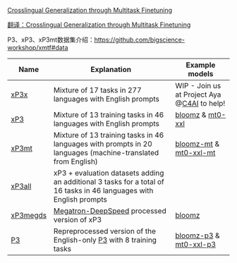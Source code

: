 

[Crosslingual Generalization through Multitask Finetuning](https://arxiv.org/pdf/2211.01786.pdf)

[翻译：Crosslingual Generalization through Multitask Finetuning](https://zhuanlan.zhihu.com/p/612619041)



P3、xP3、xP3mt数据集介绍：https://github.com/bigscience-workshop/xmtf#data

| Name                                                         | Explanation                                                  | Example models                                               |
| ------------------------------------------------------------ | ------------------------------------------------------------ | ------------------------------------------------------------ |
| [xP3x](https://huggingface.co/datasets/Muennighoff/xP3x)     | Mixture of 17 tasks in 277 languages with English prompts    | WIP - Join us at Project Aya @[C4AI](https://cohere.for.ai/) to help! |
| [xP3](https://huggingface.co/datasets/bigscience/xP3)        | Mixture of 13 training tasks in 46 languages with English prompts | [bloomz](https://huggingface.co/bigscience/bloomz) & [mt0-xxl](https://huggingface.co/bigscience/mt0-xxl) |
| [xP3mt](https://huggingface.co/datasets/bigscience/xP3mt)    | Mixture of 13 training tasks in 46 languages with prompts in 20 languages (machine-translated from English) | [bloomz-mt](https://huggingface.co/bigscience/bloomz-mt) & [mt0-xxl-mt](https://huggingface.co/bigscience/mt0-xxl-mt) |
| [xP3all](https://huggingface.co/datasets/bigscience/xP3all)  | xP3 + evaluation datasets adding an additional 3 tasks for a total of 16 tasks in 46 languages with English prompts |                                                              |
| [xP3megds](https://huggingface.co/datasets/bigscience/xP3megds) | [Megatron-DeepSpeed](https://github.com/bigscience-workshop/Megatron-DeepSpeed) processed version of xP3 | [bloomz](https://huggingface.co/bigscience/bloomz)           |
| [P3](https://huggingface.co/datasets/Muennighoff/P3)         | Repreprocessed version of the English-only [P3](https://huggingface.co/datasets/bigscience/P3) with 8 training tasks | [bloomz-p3](https://huggingface.co/bigscience/bloomz-p3) & [mt0-xxl-p3](https://huggingface.co/bigscience/mt0-xxl-p3) |